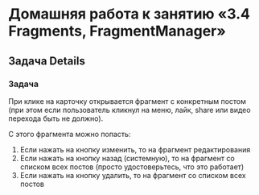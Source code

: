 
# Домашняя работа к занятию «3.4 Fragments, FragmentManager»

## Задача Details

### Задача

При клике на карточку открывается фрагмент с конкретным постом (при этом если пользователь кликнул на меню, лайк, share или видео перехода быть не должно).

С этого фрагмента можно попасть:
1. Если нажать на кнопку изменить, то на фрагмент редактирования
1. Если нажать на кнопку назад (системную), то на фрагмент со списком всех постов (просто удостоверьтесь, что это работает)
1. Если нажать на кнопку удалить, то на фрагмент со списком всех постов
